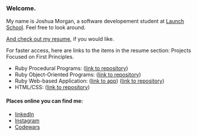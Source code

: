 ### Welcome.

<!--
**JoshuaCMorgan/JoshuaCMorgan** is a ✨ _special_ ✨ repository because its `README.md` (this file) appears on your GitHub profile.

Here are some ideas to get you started:

- 🔭 I’m currently working on ...
- 🌱 I’m currently learning ...
- 👯 I’m looking to collaborate on ...
- 🤔 I’m looking for help with ...
- 💬 Ask me about ...
- 📫 How to reach me: ...
- 😄 Pronouns: ...
- ⚡ Fun fact: ...
-->
My name is Joshua Morgan, a software developement student at [Launch School](https://launchschool.com/). Feel free to look around. 

[And check out my resume](https://github.com/JoshuaCMorgan/resume/blob/main/github_resume_2021.pdf), if you would like. 

For faster access, here are links to the items in the resume section: Projects Focused on First Principles.
- Ruby Procedural Programs: ([link to repository](https://github.com/JoshuaCMorgan/RB101/tree/main/lesson_6))
- Ruby Object-Oriented Programs: ([link to repository](https://github.com/JoshuaCMorgan/rb120/tree/main/oop_projects))
- Ruby Web-based Application: ([link to app](https://ls-josh-sinatra-todos-db.herokuapp.com/lists)) ([link to repository](https://github.com/JoshuaCMorgan/sinatra_todos_db))
- HTML/CSS: ([link to repository](https://github.com/JoshuaCMorgan/ls202/tree/main/final_projects))

#### Places online you can find me:
- [linkedIn](https://www.linkedin.com/in/joshua-morgan77/)
- [Instagram](https://www.instagram.com/joshua.c.morgan/)
- [Codewars](https://www.codewars.com/users/JoshuaCMorgan)
